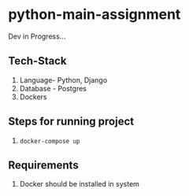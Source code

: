 # python-main-assignment

Dev in Progress...

## Tech-Stack
1. Language- Python, Django
2. Database - Postgres
3. Dockers


## Steps for running project

1. ```docker-compose up```

## Requirements
1. Docker should be installed in system


